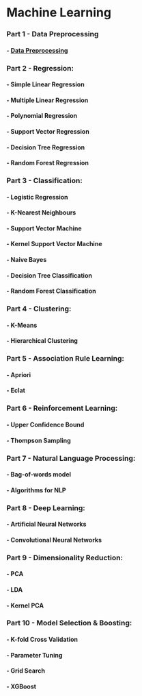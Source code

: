 # Machine Learning

### Part 1 - Data Preprocessing
#### - [Data Preprocessing](Data_preprocessing_tools.ipynb) 
### Part 2 - Regression: 
#### - Simple Linear Regression 
#### - Multiple Linear Regression 
#### - Polynomial Regression 
#### - Support Vector Regression  
#### - Decision Tree Regression 
#### - Random Forest Regression
### Part 3 - Classification: 
#### - Logistic Regression 
#### - K-Nearest Neighbours
#### - Support Vector Machine 
#### - Kernel Support Vector Machine 
#### - Naive Bayes 
#### - Decision Tree Classification 
#### - Random Forest Classification
### Part 4 - Clustering: 
#### - K-Means 
#### - Hierarchical Clustering
### Part 5 - Association Rule Learning: 
#### - Apriori 
#### - Eclat
### Part 6 - Reinforcement Learning: 
#### - Upper Confidence Bound 
#### - Thompson Sampling
### Part 7 - Natural Language Processing: 
#### - Bag-of-words model 
#### - Algorithms for NLP
### Part 8 - Deep Learning: 
#### - Artificial Neural Networks 
#### - Convolutional Neural Networks
### Part 9 - Dimensionality Reduction: 
#### - PCA 
#### - LDA 
#### - Kernel PCA
### Part 10 - Model Selection & Boosting: 
#### - K-fold Cross Validation 
#### - Parameter Tuning 
#### - Grid Search 
#### - XGBoost
